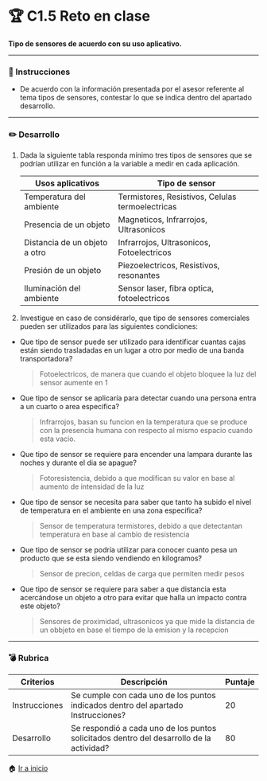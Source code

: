 # :trophy: C1.5 Reto en clase #

**Tipo de sensores de acuerdo con su uso aplicativo.**
___
### :blue_book: Instrucciones

- De acuerdo con la información presentada por el asesor referente al tema tipos de sensores, contestar lo que se indica dentro del apartado desarrollo.

___

### :pencil2: Desarrollo


1. Dada la siguiente tabla responda mínimo tres tipos de sensores que se podrían utilizar en función a la variable a medir en cada aplicación.
   
    | Usos aplicativos              | Tipo de sensor                                  |
    | ----------------------------- | ----------------------------------------------- |
    | Temperatura del ambiente      | Termistores, Resistivos, Celulas termoelectricas |
    | Presencia de un objeto        | Magneticos, Infrarrojos, Ultrasonicos           |
    | Distancia de un objeto a otro | Infrarrojos, Ultrasonicos, Fotoelectricos       |
    | Presión de un objeto          | Piezoelectricos, Resistivos, resonantes         |
    | Iluminación del ambiente      | Sensor laser, fibra optica, fotoelectricos      |

2. Investigue en caso de considérarlo, que tipo de sensores comerciales pueden ser utilizados para las siguientes condiciones:

- Que tipo de sensor puede ser utilizado para identificar cuantas cajas están siendo trasladadas en un lugar a otro por medio de una banda transportadora?
  > Fotoelectricos, de manera que cuando el objeto bloquee la luz del sensor aumente en 1
- Que tipo de sensor se aplicaría para detectar cuando una persona entra a un cuarto o area especifica?
  > Infrarrojos, basan su funcion en la temperatura que se produce con la presencia humana con respecto al mismo espacio cuando esta vacio.
- Que tipo de sensor se requiere para encender una lampara durante las noches y durante el dia se apague?
  > Fotoresistencia, debido a que modifican su valor en base al aumento de intensidad de la luz
- Que tipo de sensor se necesita para saber que tanto ha subido el nivel de temperatura en el ambiente en una zona especifica?
  > Sensor de temperatura termistores, debido a que detectantan temperatura en base al cambio de resistencia
- Que tipo de sensor se podría utilizar para conocer cuanto pesa un producto que se esta siendo vendiendo en kilogramos?
  > Sensor de precion, celdas de carga que permiten medir pesos
- Que tipo de sensor se requiere para saber a que distancia esta acercándose un objeto a otro para evitar que halla un impacto contra este objeto? 
  > Sensores de proximidad, ultrasonicos ya que mide la distancia de un obbjeto en base el tiempo de la emision y la recepcion 

<hr>

### :bomb: Rubrica

| Criterios     | Descripción                                                                              | Puntaje |
| ------------- | ---------------------------------------------------------------------------------------- | ------- |
| Instrucciones | Se cumple con cada uno de los puntos indicados dentro del apartado Instrucciones?        | 20      |
| Desarrollo    | Se respondió a cada uno de los puntos solicitados dentro del desarrollo de la actividad? | 80      |


:house: [Ir a inicio](https://github.com/CarlosNavaR/SistemasProgramables)